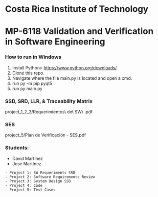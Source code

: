 # Costa Rica Institute of Technology                         
# MP-6118 Validation and Verification in Software Engineering

### How to run in Windows

1) Install Python> https://www.python.org/downloads/ 
2) Clone this repo.
3) Navigate where the file main.py is located and open a cmd.
5) run py -m pip pyqt5
6) run py main.py

### SSD, SRD, LLR, & Traceability Matrix
project_1_2_3/Requerimientos\ de\ SW\ .pdf

### SES
project_5/Plan de Verificación - SES.pdf

###  Students:   
                                       
- David Martínez
- Jose Martínez

```
- Project 1: SW Requeriments SRD 
- Project 2: Software Requirements Review
- Project 3: System Design SSD 
- Project 4: Code
- Project 5: Test Cases
```
